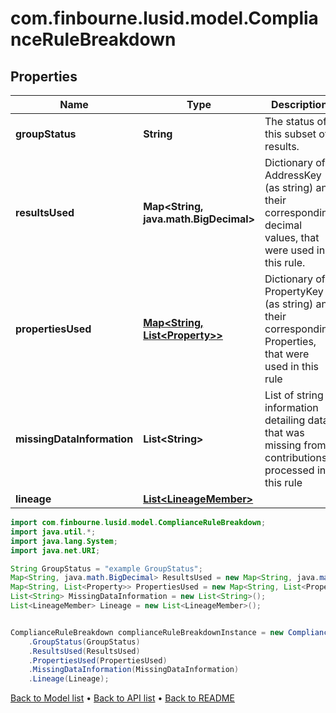 # com.finbourne.lusid.model.ComplianceRuleBreakdown

## Properties

Name | Type | Description | Notes
------------ | ------------- | ------------- | -------------
**groupStatus** | **String** | The status of this subset of results. | [default to String]
**resultsUsed** | **Map&lt;String, java.math.BigDecimal&gt;** | Dictionary of AddressKey (as string) and their corresponding decimal values, that were used in this rule. | [default to Map<String, java.math.BigDecimal>]
**propertiesUsed** | [**Map&lt;String, List&lt;Property&gt;&gt;**](List.md) | Dictionary of PropertyKey (as string) and their corresponding Properties, that were used in this rule | [default to Map<String, List<Property>>]
**missingDataInformation** | **List&lt;String&gt;** | List of string information detailing data that was missing from contributions processed in this rule | [default to List<String>]
**lineage** | [**List&lt;LineageMember&gt;**](LineageMember.md) |  | [default to List<LineageMember>]

```java
import com.finbourne.lusid.model.ComplianceRuleBreakdown;
import java.util.*;
import java.lang.System;
import java.net.URI;

String GroupStatus = "example GroupStatus";
Map<String, java.math.BigDecimal> ResultsUsed = new Map<String, java.math.BigDecimal>();
Map<String, List<Property>> PropertiesUsed = new Map<String, List<Property>>();
List<String> MissingDataInformation = new List<String>();
List<LineageMember> Lineage = new List<LineageMember>();


ComplianceRuleBreakdown complianceRuleBreakdownInstance = new ComplianceRuleBreakdown()
    .GroupStatus(GroupStatus)
    .ResultsUsed(ResultsUsed)
    .PropertiesUsed(PropertiesUsed)
    .MissingDataInformation(MissingDataInformation)
    .Lineage(Lineage);
```


[Back to Model list](../README.md#documentation-for-models) &#8226; [Back to API list](../README.md#documentation-for-api-endpoints) &#8226; [Back to README](../README.md)
